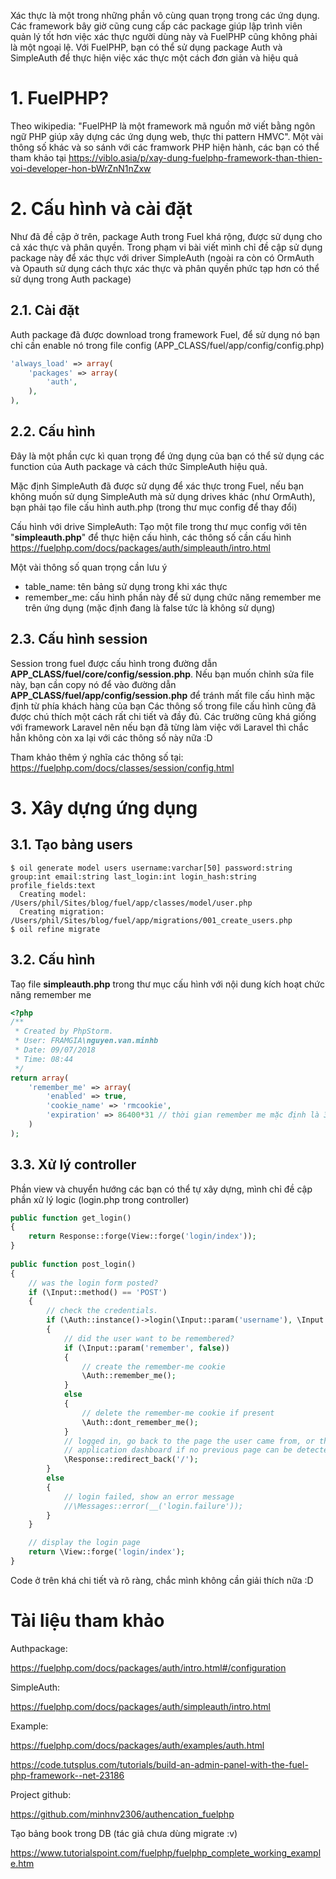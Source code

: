 Xác thực là một trong những phần vô cùng quan trọng trong các ứng dụng. Các framework bây giờ cũng cung cấp các package giúp lập trình viên quản lý tốt hơn việc xác thực người dùng này và FuelPHP cũng không phải là một ngoại lệ. Với FuelPHP, bạn có thể sử dụng package Auth và SimpleAuth để thực hiện việc xác thực một cách đơn giản và hiệu quả

# 1. FuelPHP?
Theo wikipedia: "FuelPHP là một framework mã nguồn mở viết bằng ngôn ngữ PHP giúp xây dựng các ứng dụng web, thực thi pattern HMVC". Một vài thông số khác và so sánh với các framwork PHP hiện hành, các bạn có thể tham khảo tại https://viblo.asia/p/xay-dung-fuelphp-framework-than-thien-voi-developer-hon-bWrZnN1nZxw

# 2. Cấu hình và cài đặt

Như đã đề cập ở trên, package Auth trong Fuel khá rộng, được sử dụng cho cả xác thực và phân quyền. Trong phạm vi bài viết mình chỉ đề cập sử dụng package này để xác thực với driver SimpleAuth (ngoài ra còn có OrmAuth và Opauth sử dụng cách thực xác thực và phân quyền phức tạp hơn có thể sử dụng trong Auth package)

## 2.1. Cài đặt

Auth package đã được download trong framework Fuel, để sử dụng nó bạn chỉ cần enable nó trong file config (APP_CLASS/fuel/app/config/config.php)
```php
'always_load' => array(
    'packages' => array(
        'auth',
    ),
),
```

## 2.2. Cấu hình

Đây là một phần cực kì quan trọng để ứng dụng của bạn có thể sử dụng các function của Auth package và cách thức SimpleAuth hiệu quả. 

Mặc định SimpleAuth đã được sử dụng để xác thực trong Fuel, nếu bạn không muốn sử dụng SimpleAuth mà sử dụng drives khác (như OrmAuth), bạn phải tạo file cấu hình auth.php (trong thư mục config để thay đổi)

Cấu hình với drive SimpleAuth: Tạo một file trong thư mục config với tên "**simpleauth.php**" để thực hiện cấu hình, các thông số cần cấu hình https://fuelphp.com/docs/packages/auth/simpleauth/intro.html

Một vài thông số quan trọng cần lưu ý

* table_name: tên bảng sử dụng trong khi xác thực
* remember_me: cấu hình phần này để sử dụng chức năng remember me trên ứng dụng (mặc định đang là false tức là không sử dụng)

## 2.3. Cấu hình session
Session trong fuel được cấu hình trong đường dẫn **APP_CLASS/fuel/core/config/session.php**. Nếu bạn muốn chỉnh sửa file này, bạn cần copy nó để vào đường dẫn **APP_CLASS/fuel/app/config/session.php** để tránh mất file cấu hình mặc định từ phía khách hàng của bạn
Các thông số trong file cấu hình cũng đã được chú thích một cách rất chi tiết và đầy đủ. Các trường cũng khá giống với framework Laravel nên nếu bạn đã từng làm việc với Laravel thì chắc hẳn không còn xa lại với các thông số này nữa :D

Tham khảo thêm ý nghĩa các thông số tại: https://fuelphp.com/docs/classes/session/config.html
# 3. Xây dựng ứng dụng
## 3.1. Tạo bảng users
```
$ oil generate model users username:varchar[50] password:string group:int email:string last_login:int login_hash:string profile_fields:text
  Creating model: /Users/phil/Sites/blog/fuel/app/classes/model/user.php
  Creating migration: /Users/phil/Sites/blog/fuel/app/migrations/001_create_users.php
$ oil refine migrate
```

## 3.2. Cấu hình

Taọ file **simpleauth.php** trong thư mục cấu hình với nội dung kích hoạt chức năng remember me
```php
<?php
/**
 * Created by PhpStorm.
 * User: FRAMGIA\nguyen.van.minhb
 * Date: 09/07/2018
 * Time: 08:44
 */
return array(
    'remember_me' => array(
        'enabled' => true,
        'cookie_name' => 'rmcookie',
        'expiration' => 86400*31 // thời gian remember me mặc định là 31 ngày
    )
);
```

## 3.3. Xử lý controller

Phần view và chuyển hướng các bạn có thể tự xây dựng, mình chỉ đề cập phần xử lý logic (login.php trong controller)
```php
public function get_login()
{
    return Response::forge(View::forge('login/index'));
}
    
public function post_login()
{
    // was the login form posted?
    if (\Input::method() == 'POST')
    {
        // check the credentials.
        if (\Auth::instance()->login(\Input::param('username'), \Input::param('password')))
        {
            // did the user want to be remembered?
            if (\Input::param('remember', false))
            {
                // create the remember-me cookie
                \Auth::remember_me();
            }
            else
            {
                // delete the remember-me cookie if present
                \Auth::dont_remember_me();
            }
            // logged in, go back to the page the user came from, or the
            // application dashboard if no previous page can be detected
            \Response::redirect_back('/');
        }
        else
        {
            // login failed, show an error message
            //\Messages::error(__('login.failure'));
        }
    }

    // display the login page
    return \View::forge('login/index');
}
```

Code ở trên khá chi tiết và rõ ràng, chắc mình không cần giải thích nữa :D

# Tài liệu tham khảo

Authpackage: 

https://fuelphp.com/docs/packages/auth/intro.html#/configuration

SimpleAuth: 

https://fuelphp.com/docs/packages/auth/simpleauth/intro.html

Example: 

https://fuelphp.com/docs/packages/auth/examples/auth.html

https://code.tutsplus.com/tutorials/build-an-admin-panel-with-the-fuel-php-framework--net-23186

Project github:

https://github.com/minhnv2306/authencation_fuelphp

Tạo bảng book trong DB (tác giả chưa dùng migrate :v)

https://www.tutorialspoint.com/fuelphp/fuelphp_complete_working_example.htm